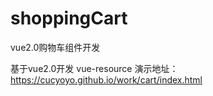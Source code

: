 # shoppingCart
vue2.0购物车组件开发

基于vue2.0开发
vue-resource
演示地址：https://cucyoyo.github.io/work/cart/index.html
